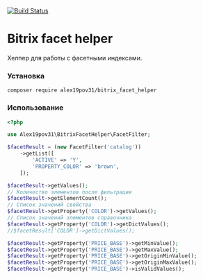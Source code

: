 [![Build Status](https://api.travis-ci.org/alex19pov31/bitrix_facet_helper.svg?branch=master)](https://travis-ci.org/alex19pov31/bitrix_facet_helper)

# Bitrix facet helper

Хелпер для работы с фасетными индексами.

### Установка

```composer require alex19pov31/bitrix_facet_helper```

### Использование

```php
<?php

use Alex19pov31\BitrixFacetHelper\FacetFilter;

$facetResult = (new FacetFilter('catalog'))
    ->getList([
        'ACTIVE' => 'Y',
        'PROPERTY_COLOR' => 'brown',
    ]);

$facetResult->getValues();
// Количество элементов после фильтрации
$facetResult->getElementCount();
// Список значений свойства
$facetResult->getProperty('COLOR')->getValues();
// Список значений элементов справочника
$facetResult->getProperty('COLOR')->getDictValues();
//$facetResult['COLOR']->getDictValues();

$facetResult->getProperty('PRICE_BASE')->getMinValue();
$facetResult->getProperty('PRICE_BASE')->getMaxValue();
$facetResult->getProperty('PRICE_BASE')->getOriginMinValue();
$facetResult->getProperty('PRICE_BASE')->getOriginMaxValue();
$facetResult->getProperty('PRICE_BASE')->isValidValues();

```